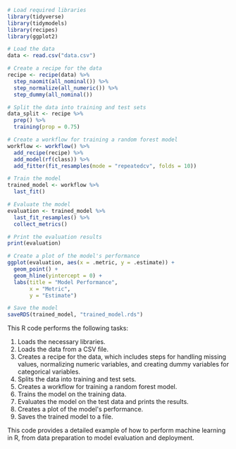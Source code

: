 ```r
# Load required libraries
library(tidyverse)
library(tidymodels)
library(recipes)
library(ggplot2)

# Load the data
data <- read.csv("data.csv")

# Create a recipe for the data
recipe <- recipe(data) %>%
  step_naomit(all_nominal()) %>%
  step_normalize(all_numeric()) %>%
  step_dummy(all_nominal())

# Split the data into training and test sets
data_split <- recipe %>%
  prep() %>%
  training(prop = 0.75)

# Create a workflow for training a random forest model
workflow <- workflow() %>%
  add_recipe(recipe) %>%
  add_model(rf(class)) %>%
  add_fitter(fit_resamples(mode = "repeatedcv", folds = 10))

# Train the model
trained_model <- workflow %>%
  last_fit()

# Evaluate the model
evaluation <- trained_model %>%
  last_fit_resamples() %>%
  collect_metrics()

# Print the evaluation results
print(evaluation)

# Create a plot of the model's performance
ggplot(evaluation, aes(x = .metric, y = .estimate)) +
  geom_point() +
  geom_hline(yintercept = 0) +
  labs(title = "Model Performance",
       x = "Metric",
       y = "Estimate")

# Save the model
saveRDS(trained_model, "trained_model.rds")
```

This R code performs the following tasks:

1. Loads the necessary libraries.
2. Loads the data from a CSV file.
3. Creates a recipe for the data, which includes steps for handling missing values, normalizing numeric variables, and creating dummy variables for categorical variables.
4. Splits the data into training and test sets.
5. Creates a workflow for training a random forest model.
6. Trains the model on the training data.
7. Evaluates the model on the test data and prints the results.
8. Creates a plot of the model's performance.
9. Saves the trained model to a file.

This code provides a detailed example of how to perform machine learning in R, from data preparation to model evaluation and deployment.